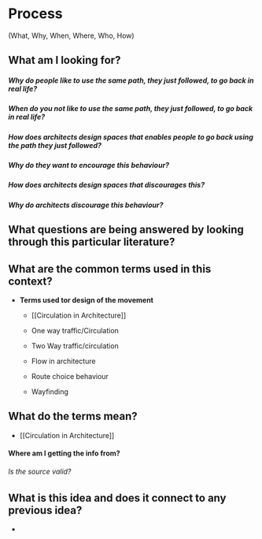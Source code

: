 # Process

(What, Why, When, Where, Who, How)

## What am I looking for?

##### Why do people like to use the same path, they just followed, to go back in real life?

##### When do you not like to use the same path, they just followed, to go back in real life?

##### How does architects design spaces that enables people to go back using the path they just followed?

##### Why do they want to encourage this behaviour?

##### How does architects design spaces that discourages this?

##### Why do architects discourage this behaviour?


## What questions are being answered by looking through this particular literature?

## What are the common terms used in this context?
- **Terms used tor design of the movement**
	- [[Circulation in Architecture]]
	- One way traffic/Circulation
	- Two Way traffic/circulation
	- Flow in architecture
	- Route choice behaviour

	- Wayfinding 


## What do the terms mean?
- [[Circulation in Architecture]]

#### Where am I getting the info from?
###### Is the source valid?


## What is this idea and does it connect to any previous idea?
- 

